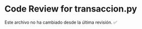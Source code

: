 <!-- hash:8f41e00733a676de3664c15d4be0338bbbc808143dc3bfd3ff9fea0122fa2bc2 -->
# Code Review for transaccion.py

Este archivo no ha cambiado desde la última revisión. ✅
